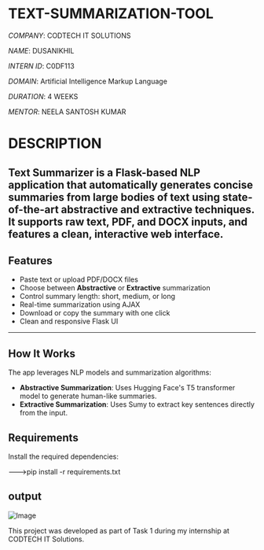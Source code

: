 
# TEXT-SUMMARIZATION-TOOL

*COMPANY*: CODTECH IT SOLUTIONS

*NAME*: DUSANIKHIL

*INTERN ID*: C0DF113

*DOMAIN*: Artificial Intelligence Markup Language

*DURATION*: 4 WEEKS

*MENTOR*: NEELA SANTOSH KUMAR




# DESCRIPTION

Text Summarizer is a Flask-based NLP application that automatically generates concise summaries from large bodies of text using state-of-the-art **abstractive** and **extractive** techniques. It supports raw text, PDF, and DOCX inputs, and features a clean, interactive web interface.
---

## Features

- Paste text or upload PDF/DOCX files
- Choose between **Abstractive** or **Extractive** summarization
- Control summary length: short, medium, or long
- Real-time summarization using AJAX
- Download or copy the summary with one click
- Clean and responsive Flask UI

---

##  How It Works

The app leverages NLP models and summarization algorithms:

- **Abstractive Summarization**: Uses Hugging Face's T5 transformer model to generate human-like summaries.
- **Extractive Summarization**: Uses Sumy to extract key sentences directly from the input.



##  Requirements 

Install the required dependencies:

--->pip install -r requirements.txt


## output
![Image](https://github.com/user-attachments/assets/926a0663-aefe-4dd3-94bb-b668a90ed11d)


This project was developed as part of Task 1 during my internship at CODTECH IT Solutions.

